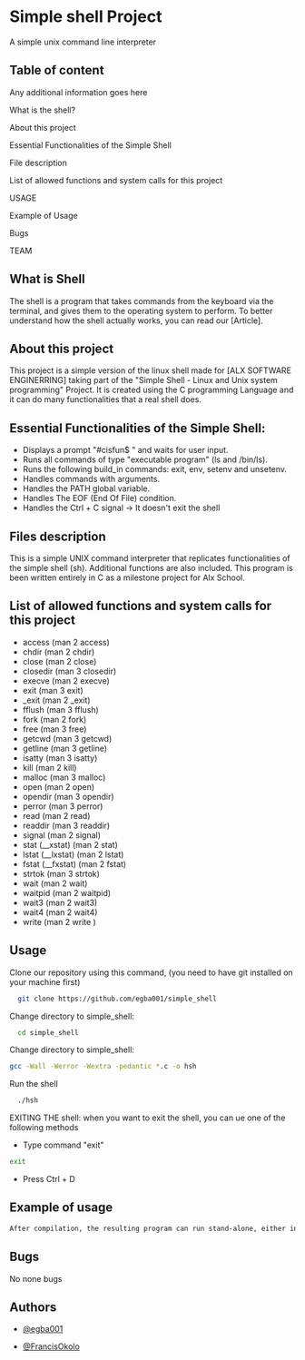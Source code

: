 
# Simple shell Project

A simple unix command line interpreter

## Table of content

Any additional information goes here

What is the shell?

About this project

Essential Functionalities of the Simple Shell

File description

List of allowed functions and system calls for this project

USAGE

Example of Usage

Bugs

TEAM
## What is Shell

The shell is a program that takes commands from the keyboard via the terminal, and gives them to the operating system to perform.
To better understand how the shell actually works, you can read our [Article].

## About this project

This project is a simple version of the linux shell made for [ALX SOFTWARE ENGINERRING] taking part of the "Simple Shell - Linux and Unix system programming" Project.
It is created using the C programming Language and it can do many functionalities that a real shell does.
## Essential Functionalities of the Simple Shell:

- Displays a prompt "#cisfun$ " and waits for user input.
- Runs all commands of type "executable program" (ls and /bin/ls).
- Runs the following build_in commands: exit, env, setenv and unsetenv.
- Handles commands with arguments.
- Handles the PATH global variable.
- Handles The EOF (End Of File) condition.
- Handles the Ctrl + C signal -> It doesn't exit the shell

## Files description

This is a simple UNIX command interpreter that replicates functionalities of the simple shell (sh). Additional functions are also included. This program is been written entirely in C as a milestone project for Alx School.

## List of allowed functions and system calls for this project

- access (man 2 access)
- chdir (man 2 chdir)
- close (man 2 close)
- closedir (man 3 closedir)
- execve (man 2 execve)
- exit (man 3 exit)
- _exit (man 2 _exit)
- fflush (man 3 fflush)
- fork (man 2 fork)
- free (man 3 free)
- getcwd (man 3 getcwd)
- getline (man 3 getline)
- isatty (man 3 isatty)
- kill (man 2 kill)
- malloc (man 3 malloc)
- open (man 2 open)
- opendir (man 3 opendir)
- perror (man 3 perror)
- read (man 2 read)
- readdir (man 3 readdir)
- signal (man 2 signal)
- stat (__xstat) (man 2 stat)
- lstat (__lxstat) (man 2 lstat)
- fstat (__fxstat) (man 2 fstat)
- strtok (man 3 strtok)
- wait (man 2 wait)
- waitpid (man 2 waitpid)
- wait3 (man 2 wait3)
- wait4 (man 2 wait4)
- write (man 2 write )



## Usage

Clone our repository using this command, (you need to have git installed on your machine first)

```bash
  git clone https://github.com/egba001/simple_shell
```

Change directory to simple_shell:

```bash
  cd simple_shell
```

Change directory to simple_shell:

```bash
gcc -Wall -Werror -Wextra -pedantic *.c -o hsh
```

 Run the shell

```bash
  ./hsh
```

EXITING THE shell: when you want to exit the shell, you can ue one of the following methods

- Type command "exit"
```bash
exit
```
- Press Ctrl + D




## Example of usage


```bash
After compilation, the resulting program can run stand-alone, either in interactive or non-interactive mode.
```
    
## Bugs

No none bugs
## Authors

- [@egba001](https://www.github.com/egba001)

- [@FrancisOkolo](https://www.github.com/FrancisOkolo)

